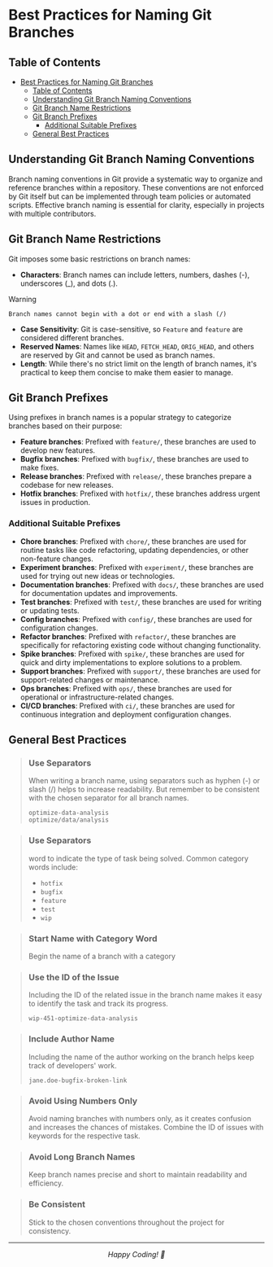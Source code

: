 # Best Practices for Naming Git Branches

## Table of Contents
- [Best Practices for Naming Git Branches](#best-practices-for-naming-git-branches)
  - [Table of Contents](#table-of-contents)
  - [Understanding Git Branch Naming Conventions](#understanding-git-branch-naming-conventions)
  - [Git Branch Name Restrictions](#git-branch-name-restrictions)
  - [Git Branch Prefixes](#git-branch-prefixes)
    - [Additional Suitable Prefixes](#additional-suitable-prefixes)
  - [General Best Practices](#general-best-practices)

## Understanding Git Branch Naming Conventions
Branch naming conventions in Git provide a systematic way to organize and reference branches within a repository. These conventions are not enforced by Git itself but can be implemented through team policies or automated scripts. Effective branch naming is essential for clarity, especially in projects with multiple contributors.

## Git Branch Name Restrictions
Git imposes some basic restrictions on branch names:
- **Characters**: Branch names can include letters, numbers, dashes (-), underscores (_), and dots (.).

> [!WARNING]
> ```Branch names cannot begin with a dot or end with a slash (/)```

- **Case Sensitivity**: Git is case-sensitive, so `Feature` and `feature` are considered different branches.
- **Reserved Names**: Names like `HEAD`, `FETCH_HEAD`, `ORIG_HEAD`, and others are reserved by Git and cannot be used as branch names.
- **Length**: While there's no strict limit on the length of branch names, it's practical to keep them concise to make them easier to manage.

## Git Branch Prefixes
Using prefixes in branch names is a popular strategy to categorize branches based on their purpose:

- **Feature branches**: Prefixed with `feature/`, these branches are used to develop new features.
- **Bugfix branches**: Prefixed with `bugfix/`, these branches are used to make fixes.
- **Release branches**: Prefixed with `release/`, these branches prepare a codebase for new releases.
- **Hotfix branches**: Prefixed with `hotfix/`, these branches address urgent issues in production.

### Additional Suitable Prefixes
- **Chore branches**: Prefixed with `chore/`, these branches are used for routine tasks like code refactoring, updating dependencies, or other non-feature changes.
- **Experiment branches**: Prefixed with `experiment/`, these branches are used for trying out new ideas or technologies.
- **Documentation branches**: Prefixed with `docs/`, these branches are used for documentation updates and improvements.
- **Test branches**: Prefixed with `test/`, these branches are used for writing or updating tests.
- **Config branches**: Prefixed with `config/`, these branches are used for configuration changes.
- **Refactor branches**: Prefixed with `refactor/`, these branches are specifically for refactoring existing code without changing functionality.
- **Spike branches**: Prefixed with `spike/`, these branches are used for quick and dirty implementations to explore solutions to a problem.
- **Support branches**: Prefixed with `support/`, these branches are used for support-related changes or maintenance.
- **Ops branches**: Prefixed with `ops/`, these branches are used for operational or infrastructure-related changes.
- **CI/CD branches**: Prefixed with `ci/`, these branches are used for continuous integration and deployment configuration changes.


## General Best Practices
> ### Use Separators
> When writing a branch name, using separators such as hyphen (-) or slash (/) helps to increase readability. But remember to be consistent with the chosen separator for all branch names.
> ```plaintext
> optimize-data-analysis
> optimize/data/analysis
> ```

> ### Use Separators
> word to indicate the type of task being solved. Common category words include:
> - `hotfix`
> - `bugfix`
> - `feature`
> - `test`
> - `wip`

> ### Start Name with Category Word
> Begin the name of a branch with a category 

> ### Use the ID of the Issue
> Including the ID of the related issue in the branch name makes it easy to identify the task and track its progress.
> ```plaintext
> wip-451-optimize-data-analysis
> ```

> ### Include Author Name
> Including the name of the author working on the branch helps keep track of developers' work.
> ```plaintext
> jane.doe-bugfix-broken-link
> ```

> ### Avoid Using Numbers Only
> Avoid naming branches with numbers only, as it creates confusion and increases the chances of mistakes. Combine the ID of issues with keywords for the respective task.

> ### Avoid Long Branch Names
> Keep branch names precise and short to maintain readability and efficiency.

> ### Be Consistent
> Stick to the chosen conventions throughout the project for consistency.

---
<div align="center">
  <em>Happy Coding! 🚀</em>
</div>
